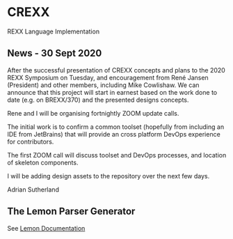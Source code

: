 # CREXX
REXX Language Implementation

## News - 30 Sept 2020

After the successful presentation of CREXX concepts and plans to the 2020 REXX Symposium on Tuesday, and encouragement from René Jansen (President) and other members, including Mike Cowlishaw. We can announce that this project will start in earnest based on the work done to date (e.g. on BREXX/370) and the presented designs concepts.

Rene and I will be organising fortnightly ZOOM update calls.

The initial work is to confirm a common toolset (hopefully from including an IDE from JetBrains) that will provide an cross platform DevOps experience for contributors.

The first ZOOM call will discuss toolset and DevOps processes, and location of skeleton components.

I will be adding design assets to the repository over the next few days.

Adrian Sutherland

## The Lemon Parser Generator

See [Lemon Documentation](lemon.md)